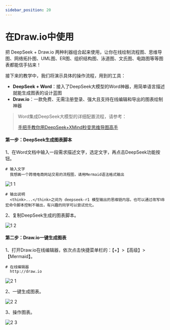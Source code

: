 ```yaml
---
sidebar_position: 20
---
```


# 在Draw.io中使用



把 DeepSeek + Draw.io 两种利器组合起来使用，让你在线绘制流程图、思维导图、网络拓扑图、UML图、ER图、组织结构图、泳道图、文氏图、电路图等等图表都能信手拈来！

接下来的教学中，我们将演示具体的操作流程，用到的工具：

- **DeepSeek + Word**：接入了DeepSeek大模型的Word神器，用简单语言描述就能生成图表的设计蓝图
- **Draw.io**：一款免费、无需注册登录、强大且支持在线编辑和导出的图表绘制神器



> Word集成DeepSeek大模型的详细配置流程，请参考：
>
> [手把手教你用DeepSeek+XMind秒变思维导图高手](https://mp.weixin.qq.com/s/bNSoXfVC1h9NyaeveOGzNA)



#### 第一步：DeepSeek生成图表脚本

1、在Word文档中输入一段需求描述文字，选定文字，再点击DeepSeek功能按钮。

```
# 输入文字
  我想画一个跨境电商网站交易的流程图，请用Mermaid语法格式输出
```

![1 1](https://github.com/user-attachments/assets/db310fb5-327b-4305-8697-023e8fad7d0f)

```
# 输出说明
  <think>...</think>之间为 deepseek-r1 模型输出的思维链内容。也可以通过改写VB宏命令脚本控制不输出，有兴趣的同学可以尝试优化。
```

2、复制DeepSeek生成的图表脚本。

![1 2](https://github.com/user-attachments/assets/4515095a-a0d9-444e-891b-bf2670b4bf02)



#### 第二步：Draw.io一键生成图表

1、打开Draw.io在线编辑器，依次点击快捷菜单栏的：【+】>【高级】>【Mermaid】。

```
# 在线编辑器
  http://draw.io
```

![2 1](https://github.com/user-attachments/assets/da09c00e-1dbc-4d2b-b65a-653dfae956a1)

2、一键生成图表。

![2 2](https://github.com/user-attachments/assets/151e4b7a-7fdc-42a0-8b3c-01dbdabde842)


3、操作图表。

![2 3](https://github.com/user-attachments/assets/5fd04538-be3f-4893-a0a5-e344bbfb4589)



